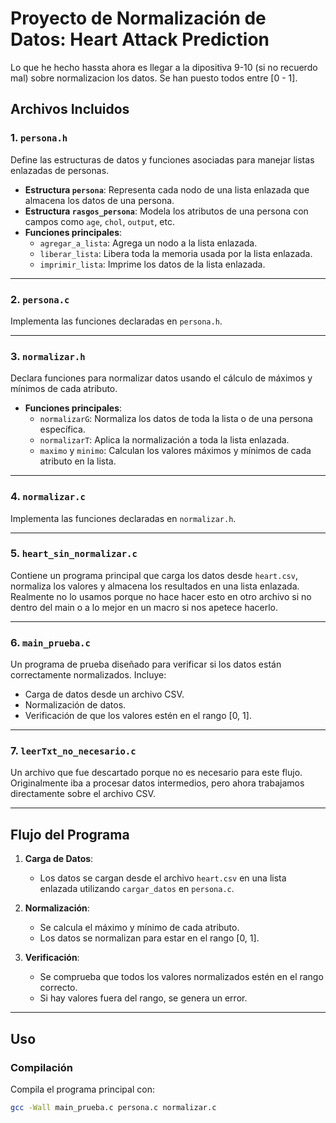 # Proyecto de Normalización de Datos: Heart Attack Prediction

Lo que he hecho hassta ahora es llegar a la dipositiva 9-10 (si no recuerdo mal) sobre normalizacion los datos. 
Se han puesto todos entre  [0 - 1].

## Archivos Incluidos

### 1. `persona.h`
Define las estructuras de datos y funciones asociadas para manejar listas enlazadas de personas.

- **Estructura `persona`**: Representa cada nodo de una lista enlazada que almacena los datos de una persona.
- **Estructura `rasgos_persona`**: Modela los atributos de una persona con campos como `age`, `chol`, `output`, etc.
- **Funciones principales**:
  - `agregar_a_lista`: Agrega un nodo a la lista enlazada.
  - `liberar_lista`: Libera toda la memoria usada por la lista enlazada.
  - `imprimir_lista`: Imprime los datos de la lista enlazada.

---

### 2. `persona.c`
Implementa las funciones declaradas en `persona.h`.

---

### 3. `normalizar.h`
Declara funciones para normalizar datos usando el cálculo de máximos y mínimos de cada atributo.

- **Funciones principales**:
  - `normalizarG`: Normaliza los datos de toda la lista o de una persona específica.
  - `normalizarT`: Aplica la normalización a toda la lista enlazada.
  - `maximo` y `minimo`: Calculan los valores máximos y mínimos de cada atributo en la lista.

---

### 4. `normalizar.c`
Implementa las funciones declaradas en `normalizar.h`.

---

### 5. `heart_sin_normalizar.c`
Contiene un programa principal que carga los datos desde `heart.csv`, normaliza los valores y almacena los resultados en una lista enlazada.
Realmente no lo usamos porque no hace hacer esto en otro archivo si no dentro del main o a lo mejor en un macro si nos apetece hacerlo.

---

### 6. `main_prueba.c`
Un programa de prueba diseñado para verificar si los datos están correctamente normalizados. Incluye:

- Carga de datos desde un archivo CSV.
- Normalización de datos.
- Verificación de que los valores estén en el rango [0, 1].

---

### 7. `leerTxt_no_necesario.c`
Un archivo que fue descartado porque no es necesario para este flujo. Originalmente iba a procesar datos intermedios, pero ahora trabajamos directamente sobre el archivo CSV.

---

## Flujo del Programa

1. **Carga de Datos**:
   - Los datos se cargan desde el archivo `heart.csv` en una lista enlazada utilizando `cargar_datos` en `persona.c`.

2. **Normalización**:
   - Se calcula el máximo y mínimo de cada atributo.
   - Los datos se normalizan para estar en el rango [0, 1].

3. **Verificación**:
   - Se comprueba que todos los valores normalizados estén en el rango correcto.
   - Si hay valores fuera del rango, se genera un error.

---

## Uso

### Compilación
Compila el programa principal con:
```bash
gcc -Wall main_prueba.c persona.c normalizar.c 
